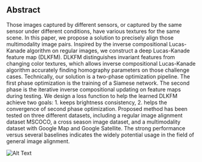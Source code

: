 ## Abstract

 Those images captured by different sensors, or captured by the same sensor under different conditions, have various textures for the same scene. In this paper, we propose a solution to precisely align those multimodality image pairs. Inspired by the inverse compositional Lucas-Kanade algorithm on regular images, we construct a deep Lucas-Kanade feature map (DLKFM). DLKFM distinguishes invariant features from changing color textures, which allows inverse compositional Lucas-Kanade algorithm accurately finding homography parameters on those challenge cases. Technically, our solution is a two-phase optimization pipeline. The first phase optimization is the training of a Siamese network. The second phase is the iterative inverse compositional updating on feature maps during testing. We design a loss function to help the learned DLKFM achieve two goals: 1. keeps brightness consistency, 2. helps the convergence of second phase optimization. Proposed method has been tested on three different datasets, including a regular image alignment dataset MSCOCO, a cross season image dataset, and a multimodality dataset with Google Map and Google Satellite. The strong performance versus several baselines indicates the widely potential usage in the field of general image alignment.


![Alt Text](https://github.com/ProjectTempForReview/Deep-Homography-via-Lifting-Lucas-Kanade-Method/blob/master/demo.gif)
